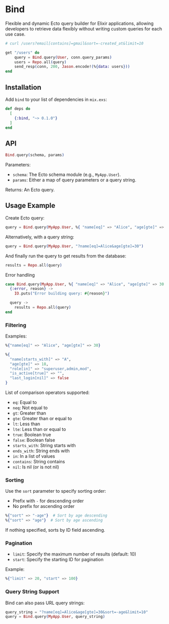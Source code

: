 # Bind

Flexible and dynamic Ecto query builder for Elixir applications, allowing developers to retrieve data flexibly without writing custom queries for each use case.

```ex
# curl /users?email[contains]=gmail&sort=-created_at&limit=10

get "/users" do
    query = Bind.query(User, conn.query_params)
    users = Repo.all(query)
    send_resp(conn, 200, Jason.encode!(%{data: users}))
end
```

## Installation

Add `bind` to your list of dependencies in `mix.exs`:

```elixir
def deps do
  [
    {:bind, "~> 0.1.0"}
  ]
end
```

## API

```ex
Bind.query(schema, params)
```

Parameters:

-   `schema`: The Ecto schema module (e.g., `MyApp.User`).
-   `params`: Either a map of query parameters or a query string.

Returns: An Ecto query.

## Usage Example

Create Ecto query:

```ex
query = Bind.query(MyApp.User, %{ "name[eq]" => "Alice", "age[gte]" => 30 })
```

Alternatively, with a query string:

```ex
query = Bind.query(MyApp.User, "?name[eq]=Alice&age[gte]=30")
```

And finally run the query to get results from the database:

```ex
results = Repo.all(query)
```

Error handling

```ex
case Bind.query(MyApp.User, %{ "name[eq]" => "Alice", "age[gte]" => 30 }) do
  {:error, reason} ->
    IO.puts("Error building query: #{reason}")

  query ->
    results = Repo.all(query)
end
```

### Filtering

Examples:

```ex
%{"name[eq]" => "Alice", "age[gte]" => 30}
```

```ex
%{
  "name[starts_with]" => "A",
  "age[gte]" => 18,
  "role[in]" => "superuser,admin,mod",
  "is_active[true]" => "",
  "last_login[nil]" => false
}
```

List of comparison operators supported:

-   `eq`: Equal to
-   `neq`: Not equal to
-   `gt`: Greater than
-   `gte`: Greater than or equal to
-   `lt`: Less than
-   `lte`: Less than or equal to
-   `true`: Boolean true
-   `false`: Boolean false
-   `starts_with`: String starts with
-   `ends_with`: String ends with
-   `in`: In a list of values
-   `contains`: String contains
-   `nil`: Is nil (or is not nil)

### Sorting

Use the `sort` parameter to specify sorting order:

-   Prefix with `-` for descending order
-   No prefix for ascending order

```ex
%{"sort" => "-age"}  # Sort by age descending
%{"sort" => "age"}  # Sort by age ascending
```

If nothing specified, sorts by ID field ascending.

### Pagination

-   `limit`: Specify the maximum number of results (default: 10)
-   `start`: Specify the starting ID for pagination

Example:

```ex
%{"limit" => 20, "start" => 100}
```

### Query String Support

Bind can also pass URL query strings:

```ex
query_string = "?name[eq]=Alice&age[gte]=30&sort=-age&limit=10"
query = Bind.query(MyApp.User, query_string)
```
